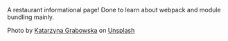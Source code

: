 A restaurant informational page! Done to learn about webpack and module bundling mainly.

Photo by <a href="https://unsplash.com/@kalljet?utm_source=unsplash&utm_medium=referral&utm_content=creditCopyText">Katarzyna Grabowska</a> on <a href="https://unsplash.com/photos/dvdPiqndrdU?utm_source=unsplash&utm_medium=referral&utm_content=creditCopyText">Unsplash</a>
  